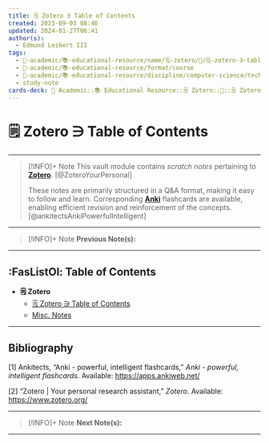```yaml
---
title: 🗒️ Zotero ∋ Table of Contents
created: 2023-09-03 08:46
updated: 2024-01-27T06:41
author(s):
  - Edmund Leibert III
tags:
  - 🔴-academic/📚-educational-resource/name/🗒️-zotero/🔖/🗒️-zotero-∋-table-of-contents
  - 🔴-academic/📚-educational-resource/format/course
  - 🔴-academic/📚-educational-resource/discipline/computer-science/technology/zotero
  - study-note
cards-deck: 🔴 Academic::📚 Educational Resource::🗒️ Zotero::🔖::🗒️ Zotero ∋ Table of Contents
---
```


# 🗒️ Zotero ∋ Table of Contents

---

> [!INFO]+ Note 
> This vault module contains _scratch notes_ pertaining to **[Zotero](https://www.zotero.org/)**. [@ZoteroYourPersonal]
> 
> These notes are primarily structured in a Q&A format, making it easy to follow and learn. Corresponding [**Anki**](https://apps.ankiweb.net/) flashcards are available, enabling efficient revision and reinforcement of the concepts. [@ankitectsAnkiPowerfulIntelligent]

---

> [!INFO]+ Note 
> **Previous Note(s):**
> 

---



## :FasListOl: Table of Contents

- **🗒 Zotero**
	- [🗒️ Zotero ∋ Table of Contents](the-vault/src/🔴%20Academic/📚%20Educational%20Resources/🗒️%20Zotero/🗒️%20Zotero%20∋%20Table%20of%20Contents.md)
	- [Misc. Notes](the-vault/src/🔴%20Academic/📚%20Educational%20Resources/🗒️%20Zotero/Misc.%20Notes.md)

---

## Bibliography

\[1\] 
Ankitects, “Anki - powerful, intelligent flashcards,” _Anki - powerful, intelligent flashcards_. Available: https://apps.ankiweb.net/

\[2\] 
“Zotero | Your personal research assistant,” _Zotero_. Available: https://www.zotero.org/

---

> [!INFO]+ Note
> **Next Note(s):**
> 

---
